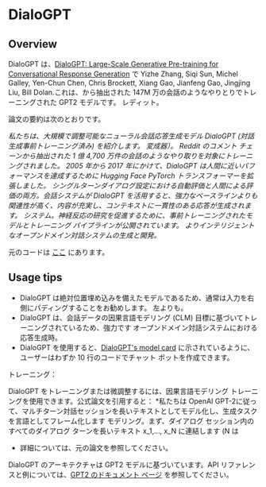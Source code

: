 <!--Copyright 2020 The HuggingFace Team. All rights reserved.

Licensed under the Apache License, Version 2.0 (the "License"); you may not use this file except in compliance with
the License. You may obtain a copy of the License at

http://www.apache.org/licenses/LICENSE-2.0

Unless required by applicable law or agreed to in writing, software distributed under the License is distributed on
an "AS IS" BASIS, WITHOUT WARRANTIES OR CONDITIONS OF ANY KIND, either express or implied. See the License for the
specific language governing permissions and limitations under the License.

⚠️ Note that this file is in Markdown but contain specific syntax for our doc-builder (similar to MDX) that may not be
rendered properly in your Markdown viewer.

-->

# DialoGPT

## Overview

DialoGPT は、[DialoGPT: Large-Scale Generative Pre-training for Conversational Response Generation](https://arxiv.org/abs/1911.00536) で Yizhe Zhang, Siqi Sun, Michel Galley, Yen-Chun Chen, Chris Brockett, Xiang Gao,
Jianfeng Gao, Jingjing Liu, Bill Dolan.これは、から抽出された 147M 万の会話のようなやりとりでトレーニングされた GPT2 モデルです。
レディット。

論文の要約は次のとおりです。

*私たちは、大規模で調整可能なニューラル会話応答生成モデル DialoGPT (対話生成事前トレーニング済み) を紹介します。
変成器）。 Reddit のコメント チェーンから抽出された 1 億 4,700 万件の会話のようなやり取りを対象にトレーニングされました。
2005 年から 2017 年にかけて、DialoGPT は人間に近いパフォーマンスを達成するために Hugging Face PyTorch トランスフォーマーを拡張しました。
シングルターンダイアログ設定における自動評価と人間による評価の両方。会話システムが
DialoGPT を活用すると、強力なベースラインよりも関連性が高く、内容が充実し、コンテキストに一貫性のある応答が生成されます。
システム。神経反応の研究を促進するために、事前トレーニングされたモデルとトレーニング パイプラインが公開されています。
よりインテリジェントなオープンドメイン対話システムの生成と開発。*

元のコードは [ここ](https://github.com/microsoft/DialoGPT) にあります。

## Usage tips


- DialoGPT は絶対位置埋め込みを備えたモデルであるため、通常は入力を右側にパディングすることをお勧めします。
  左よりも。
- DialoGPT は、会話データの因果言語モデリング (CLM) 目標に基づいてトレーニングされているため、強力です
  オープンドメイン対話システムにおける応答生成時。
- DialoGPT を使用すると、[DialoGPT's model card](https://huggingface.co/microsoft/DialoGPT-medium) に示されているように、ユーザーはわずか 10 行のコードでチャット ボットを作成できます。

トレーニング：

DialoGPT をトレーニングまたは微調整するには、因果言語モデリング トレーニングを使用できます。公式論文を引用すると： *私たちは
OpenAI GPT-2に従って、マルチターン対話セッションを長いテキストとしてモデル化し、生成タスクを言語としてフレーム化します
モデリング。まず、ダイアログ セッション内のすべてのダイアログ ターンを長いテキスト x_1,..., x_N に連結します (N は
* 詳細については、元の論文を参照してください。

<Tip>

DialoGPT のアーキテクチャは GPT2 モデルに基づいています。API リファレンスと例については、[GPT2 のドキュメント ページ](openai-community/gpt2) を参照してください。

</Tip>
